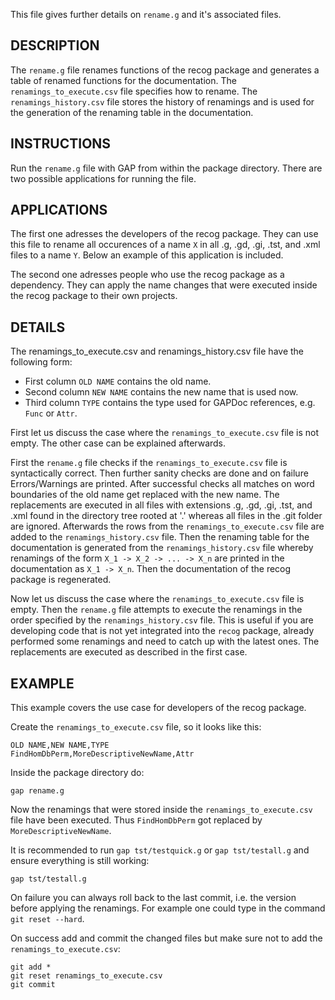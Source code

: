 
This file gives further details on `rename.g` and it's associated files.

## DESCRIPTION

The `rename.g` file renames functions of the recog package and generates
a table of renamed functions for the documentation.
The `renamings_to_execute.csv` file specifies how to rename.
The `renamings_history.csv` file stores the history of renamings
and is used for the generation of the renaming table in the documentation.

## INSTRUCTIONS

Run the `rename.g` file with GAP from within the package directory.
There are two possible applications for running the file.

## APPLICATIONS

The first one adresses the developers of the recog package.
They can use this file to rename all occurences of a name `X`
in all .g, .gd, .gi, .tst, and .xml files to a name `Y`.
Below an example of this application is included.

The second one adresses people who use the recog package as a dependency.
They can apply the name changes that were executed inside the recog package to their own projects.

## DETAILS

The renamings_to_execute.csv and renamings_history.csv file have the following form:
* First column `OLD NAME` contains the old name.
* Second column `NEW NAME` contains the new name that is used now.
* Third column `TYPE` contains the type used for GAPDoc references, e.g. `Func` or `Attr`.

First let us discuss the case where the `renamings_to_execute.csv` file is not empty.
The other case can be explained afterwards.

First the `rename.g` file checks if the `renamings_to_execute.csv` file is syntactically correct.
Then further sanity checks are done and on failure Errors/Warnings are printed.
After successful checks all matches on word boundaries of the old name get
replaced with the new name. The replacements are executed in all files with
extensions .g, .gd, .gi, .tst, and .xml found in the directory tree rooted at '.'
whereas all files in the .git folder are ignored.
Afterwards the rows from the `renamings_to_execute.csv` file are added to
the `renamings_history.csv` file. Then the renaming table for the
documentation is generated from the `renamings_history.csv` file whereby
renamings of the form `X_1 -> X_2 -> ... -> X_n` are printed
in the documentation as `X_1 -> X_n`. Then the documentation of the recog package is regenerated.

Now let us discuss the case where the `renamings_to_execute.csv` file is empty.
Then the `rename.g` file attempts to execute the renamings in the order specified
by the `renamings_history.csv` file. This is useful if you are developing code that is not yet integrated into the `recog` package, already performed some renamings and need to catch up with the latest ones.
The replacements are executed as described in the first case.

## EXAMPLE

This example covers the use case for developers of the recog package.

Create the `renamings_to_execute.csv` file, so it looks like this:

    OLD NAME,NEW NAME,TYPE
    FindHomDbPerm,MoreDescriptiveNewName,Attr

Inside the package directory do:

    gap rename.g

Now the renamings that were stored inside the `renamings_to_execute.csv` file have been executed.
Thus `FindHomDbPerm` got replaced by `MoreDescriptiveNewName`.

It is recommended to run `gap tst/testquick.g` or `gap tst/testall.g` and ensure everything is still working:

    gap tst/testall.g

On failure you can always roll back to the last commit, i.e. the version before
applying the renamings. For example one could type in the command `git reset --hard`.

On success add and commit the changed files but make sure not to add the `renamings_to_execute.csv`:

    git add *
    git reset renamings_to_execute.csv
    git commit